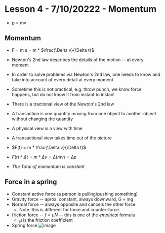 # Lesson 4 - 7/10/20222 - Momentum

* p = mv

## Momentum

* F = m a = m * $\frac{\Delta v}{\Delta t}$
* Newton's 2nd law describes the details of the motion -- at every moment
* In order to solve problems via Newton's 2nd law, one needs to know and take into account of every detail at every moment
* Sometime this is not practical, e.g. throw punch, we know force happens, but do not know it from instant to instant

* There is a tractional view of the Newton's 2nd law
* A transaction is one quantity moving from one object to another object without changing the quantity 
* A physical view is a view with time
* A transactional view takes time out of the picture

* $F(t) = m * \frac{\Delta v}{\Delta t}$
* $F(t)*\Delta t = m * \Delta v = \Delta (mv) = \Delta p$
* _The Total of momentum is constant_

## Force in a spring
* Constant active force (a person is pulling/pushing something)
* Gravity force -- aprox. constant, always downward, G = mg
* Normal force -- always opposite and cancels the other force
   * Note: this is different for force and counter-force
* friction force -- $f = \mu N$  -- this is one of the *empirical* formula
   * $\mu$ is the friction coefficient
* Spring force
![image](https://user-images.githubusercontent.com/71202720/178150461-13be5d7e-ca5f-41ed-b6e7-88222b3b9bac.png)
